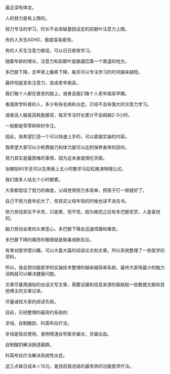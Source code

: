 最近深有体会。

人的努力是有上限的。

努力专注的学习，时长不会突破基因设定的前额叶注意力上限。

有的人天生ADHD，极度容易疲劳。

有的人天生注意力极佳，可以日日夜夜学习。

随着年龄的增长，注意力和前额叶是脑漏后第一个衰退的地方。

多巴胺下降，去甲肾上腺素下降，每天可以专注学习的时间越来越短。

最终彻底丢失注意力，变成老年痴呆。

我们每个人都在衰老的路上，或者说我们每个人老年痴呆早期。

看我医学科普的人，多少有些毛病和炎症，已经不会有强大的注意力学习。

或者说人脑是高耗能器官，每天专注时长累计不会超越2-3小时。

一般都是零零碎碎的专注。

因此，我希望打造一个可以快速上手的，可以直接实操的内容。

我希望大家可以少耗费脑力和体力就可以达到保养身体的目的。

努力其实是最困难的事情，因为这本身就很吃天赋。

张朝阳60岁还可以在黑板上五小时数学马拉松推演物理公式。

我们很多人站五个小时都累。

大家都低估了努力的难度，父母觉得努力多简单，把孩子打一顿就好了。

自己不努力是年纪大了，但其实父母年轻的时候也读不进去书。

体力劳动其实不辛苦，只是累，但不苦。因为做完之后有多巴胺奖赏，人是喜悦的。

脑力劳动会累的头晕恶心，多巴胺下降会迅速烦躁和痛苦。

多巴胺下降的痛苦的极限就是吸毒戒断反应。

有幸对医学感兴趣，可以大篇大篇的阅读论文和文章。所以系统整理了一些医学的资料。

所以，我会把功能医学的实操技术整理的越来越简单系统，最终大家用最少的脑力消耗就可以解决健康问题。

文章尽量用通俗的白话文写文章，需要证据和信息来源的我粘贴一些数据文献和其他博主的文章过来。

尽量减轻大家的阅读负担。

目前，已经整理的最简约系统的:

牙线、自制酸奶、科英布拉疗法。

牙线是饭后使用，食物残渣会导致牙龈炎，牙龈出血。

自制酸奶解决肠道菌群。

科英布拉疗法解决系统性炎症。

这三点每日成本＜10元，是目前我总结的最有效的功能医学疗法。
